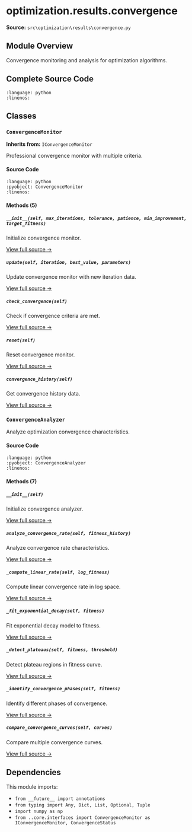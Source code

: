 # optimization.results.convergence

**Source:** `src\optimization\results\convergence.py`

## Module Overview

Convergence monitoring and analysis for optimization algorithms.

## Complete Source Code

```{literalinclude} ../../../src/optimization/results/convergence.py
:language: python
:linenos:
```



## Classes

### `ConvergenceMonitor`

**Inherits from:** `IConvergenceMonitor`

Professional convergence monitor with multiple criteria.

#### Source Code

```{literalinclude} ../../../src/optimization/results/convergence.py
:language: python
:pyobject: ConvergenceMonitor
:linenos:
```

#### Methods (5)

##### `__init__(self, max_iterations, tolerance, patience, min_improvement, target_fitness)`

Initialize convergence monitor.

[View full source →](#method-convergencemonitor-__init__)

##### `update(self, iteration, best_value, parameters)`

Update convergence monitor with new iteration data.

[View full source →](#method-convergencemonitor-update)

##### `check_convergence(self)`

Check if convergence criteria are met.

[View full source →](#method-convergencemonitor-check_convergence)

##### `reset(self)`

Reset convergence monitor.

[View full source →](#method-convergencemonitor-reset)

##### `convergence_history(self)`

Get convergence history data.

[View full source →](#method-convergencemonitor-convergence_history)



### `ConvergenceAnalyzer`

Analyze optimization convergence characteristics.

#### Source Code

```{literalinclude} ../../../src/optimization/results/convergence.py
:language: python
:pyobject: ConvergenceAnalyzer
:linenos:
```

#### Methods (7)

##### `__init__(self)`

Initialize convergence analyzer.

[View full source →](#method-convergenceanalyzer-__init__)

##### `analyze_convergence_rate(self, fitness_history)`

Analyze convergence rate characteristics.

[View full source →](#method-convergenceanalyzer-analyze_convergence_rate)

##### `_compute_linear_rate(self, log_fitness)`

Compute linear convergence rate in log space.

[View full source →](#method-convergenceanalyzer-_compute_linear_rate)

##### `_fit_exponential_decay(self, fitness)`

Fit exponential decay model to fitness.

[View full source →](#method-convergenceanalyzer-_fit_exponential_decay)

##### `_detect_plateaus(self, fitness, threshold)`

Detect plateau regions in fitness curve.

[View full source →](#method-convergenceanalyzer-_detect_plateaus)

##### `_identify_convergence_phases(self, fitness)`

Identify different phases of convergence.

[View full source →](#method-convergenceanalyzer-_identify_convergence_phases)

##### `compare_convergence_curves(self, curves)`

Compare multiple convergence curves.

[View full source →](#method-convergenceanalyzer-compare_convergence_curves)



## Dependencies

This module imports:

- `from __future__ import annotations`
- `from typing import Any, Dict, List, Optional, Tuple`
- `import numpy as np`
- `from ..core.interfaces import ConvergenceMonitor as IConvergenceMonitor, ConvergenceStatus`
